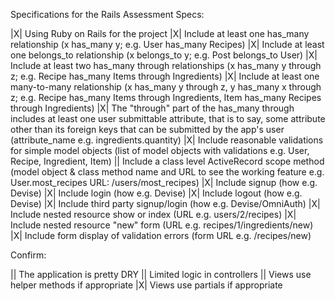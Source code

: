 Specifications for the Rails Assessment
Specs:

 |X| Using Ruby on Rails for the project
 |X| Include at least one has_many relationship (x has_many y; e.g. User has_many Recipes)
 |X| Include at least one belongs_to relationship (x belongs_to y; e.g. Post belongs_to User)
 |X| Include at least two has_many through relationships (x has_many y through z; e.g. Recipe has_many Items through Ingredients)
 |X| Include at least one many-to-many relationship (x has_many y through z, y has_many x through z; e.g. Recipe has_many Items through Ingredients, Item has_many Recipes through Ingredients)
 |X| The "through" part of the has_many through includes at least one user submittable attribute, that is to say, some attribute other than its foreign keys that can be submitted by the app's user (attribute_name e.g. ingredients.quantity)
 |X| Include reasonable validations for simple model objects (list of model objects with validations e.g. User, Recipe, Ingredient, Item)
 || Include a class level ActiveRecord scope method (model object & class method name and URL to see the working feature e.g. User.most_recipes URL: /users/most_recipes)
 |X| Include signup (how e.g. Devise)
 |X| Include login (how e.g. Devise)
 |X| Include logout (how e.g. Devise)
 |X| Include third party signup/login (how e.g. Devise/OmniAuth)
 |X| Include nested resource show or index (URL e.g. users/2/recipes)
 |X| Include nested resource "new" form (URL e.g. recipes/1/ingredients/new)
 |X| Include form display of validation errors (form URL e.g. /recipes/new)

Confirm:

 || The application is pretty DRY
 || Limited logic in controllers
 || Views use helper methods if appropriate
 |X| Views use partials if appropriate